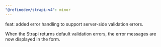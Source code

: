 ```yaml
---
"@refinedev/strapi-v4": minor
---
```


feat: added error handling to support server-side validation errors.

When the Strapi returns default validation errors, the error messages are now displayed in the form.
